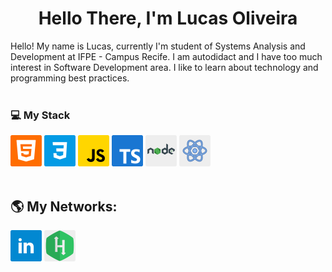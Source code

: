 <h1 align="center" >Hello There, I'm Lucas Oliveira</h1>
Hello! My name is Lucas, currently I'm student of Systems Analysis and Development at IFPE - Campus Recife. I am autodidact and I have too much interest in
Software Development area. I like to learn about technology and programming best practices.  
<br>
<br>  

### :computer: My Stack
<img src="/images/html-5.svg" width="50px" height="50px" > <img src="/images/css3.svg" width="50px" height="50px" >
<img src="/images/javascript.svg" width="50px" height="50px" >
<img src="/images/typescript.svg" width="50px" height="50px" >
<img src="/images/nodejs.svg" width="50px" height="50px" >
<img src="/images/react.svg" width="50px" height="50px" >
<br>
<br>  

## :earth_americas: My Networks:
<a href="https://www.linkedin.com/in/lucas-oliveira-6007191a6/" ><img src="/images/linkedin.svg" width="50px" height="50px" ></a>
<a href="https://www.hackerrank.com/Oli_Lukas" ><img src="/images/hackerrank.png" width="50px" height="50px" ></a>
<br>
<br>  

## 
<!--
**Oli-Lukas/Oli-Lukas** is a ✨ _special_ ✨ repository because its `README.md` (this file) appears on your GitHub profile.

Here are some ideas to get you started:

- 🔭 I’m currently working on ...
- 🌱 I’m currently learning ...
- 👯 I’m looking to collaborate on ...
- 🤔 I’m looking for help with ...
- 💬 Ask me about ...
- 📫 How to reach me: ...
- 😄 Pronouns: ...
- ⚡ Fun fact: ...
-->
